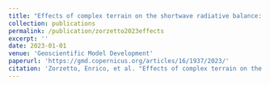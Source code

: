 ```yaml
---
title: "Effects of complex terrain on the shortwave radiative balance: a sub-grid-scale parameterization for the GFDL Earth System Model version 4.1"
collection: publications
permalink: /publication/zorzetto2023effects
excerpt: ''
date: 2023-01-01
venue: 'Geoscientific Model Development'
paperurl: 'https://gmd.copernicus.org/articles/16/1937/2023/'
citation: 'Zorzetto, Enrico, et al. "Effects of complex terrain on the shortwave radiative balance: a sub-grid-scale parameterization for the GFDL Earth System Model version 4.1." Geoscientific Model Development 16.7 (2023): 1937-1960.'
---
```


